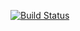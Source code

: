 [![Build Status](https://travis-ci.org/atotto/my_sicp.svg?branch=master)](https://travis-ci.org/atotto/my_sicp)
